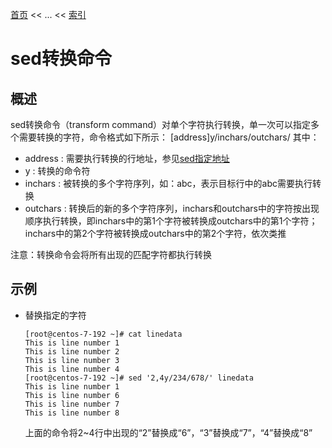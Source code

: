 [首页](/index.md) << ... << [索引](index.md)

# sed转换命令

## 概述
sed转换命令（transform command）对单个字符执行转换，单一次可以指定多个需要转换的字符，命令格式如下所示：
    [address]y/inchars/outchars/
其中：
+ address : 需要执行转换的行地址，参见[sed指定地址](./sed指定地址.md)
+ y : 转换的命令符
+ inchars : 被转换的多个字符序列，如：abc，表示目标行中的abc需要执行转换
+ outchars : 转换后的新的多个字符序列，inchars和outchars中的字符按出现顺序执行转换，即inchars中的第1个字符被转换成outchars中的第1个字符；inchars中的第2个字符被转换成outchars中的第2个字符，依次类推

注意：转换命令会将所有出现的匹配字符都执行转换

## 示例

+ 替换指定的字符
    ```
    [root@centos-7-192 ~]# cat linedata 
    This is line number 1
    This is line number 2
    This is line number 3
    This is line number 4
    [root@centos-7-192 ~]# sed '2,4y/234/678/' linedata
    This is line number 1
    This is line number 6
    This is line number 7
    This is line number 8
    ```
    上面的命令将2~4行中出现的“2”替换成“6”，“3”替换成“7”，“4”替换成“8”